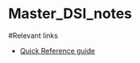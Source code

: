 # Master_DSI_notes


#Relevant links 
* [Quick Reference guide](https://github.com/GalvanizeDataScience/course-outline/tree/20-10-DS-DEN_DEN19/quick-reference)

